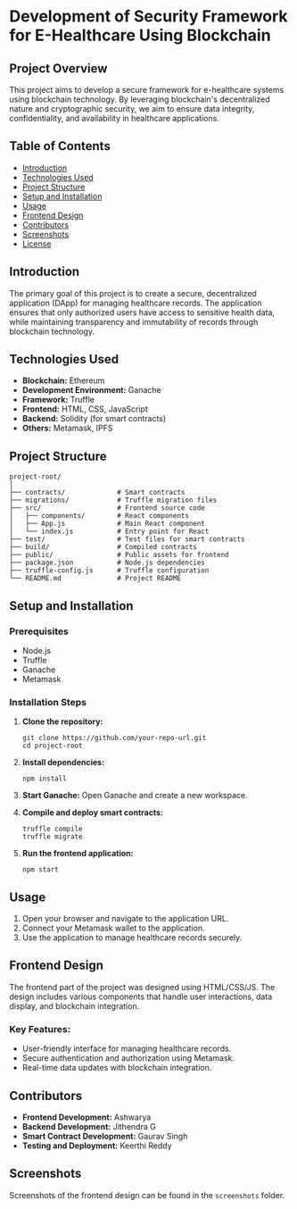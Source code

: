 # Development of Security Framework for E-Healthcare Using Blockchain

## Project Overview

This project aims to develop a secure framework for e-healthcare systems using blockchain technology. By leveraging blockchain's decentralized nature and cryptographic security, we aim to ensure data integrity, confidentiality, and availability in healthcare applications.

## Table of Contents

- [Introduction](#introduction)
- [Technologies Used](#technologies-used)
- [Project Structure](#project-structure)
- [Setup and Installation](#setup-and-installation)
- [Usage](#usage)
- [Frontend Design](#frontend-design)
- [Contributors](#contributors)
- [Screenshots](#screenshots)
- [License](#license)

## Introduction

The primary goal of this project is to create a secure, decentralized application (DApp) for managing healthcare records. The application ensures that only authorized users have access to sensitive health data, while maintaining transparency and immutability of records through blockchain technology.

## Technologies Used

- **Blockchain:** Ethereum
- **Development Environment:** Ganache
- **Framework:** Truffle
- **Frontend:** HTML, CSS, JavaScript
- **Backend:** Solidity (for smart contracts)
- **Others:** Metamask, IPFS

## Project Structure

```
project-root/
│
├── contracts/             # Smart contracts
├── migrations/            # Truffle migration files
├── src/                   # Frontend source code
│   ├── components/        # React components
│   ├── App.js             # Main React component
│   └── index.js           # Entry point for React
├── test/                  # Test files for smart contracts
├── build/                 # Compiled contracts
├── public/                # Public assets for frontend
├── package.json           # Node.js dependencies
├── truffle-config.js      # Truffle configuration
└── README.md              # Project README
```

## Setup and Installation

### Prerequisites

- Node.js
- Truffle
- Ganache
- Metamask

### Installation Steps

1. **Clone the repository:**
   ```
   git clone https://github.com/your-repo-url.git
   cd project-root
   ```

2. **Install dependencies:**
   ```
   npm install
   ```

3. **Start Ganache:**
   Open Ganache and create a new workspace.

4. **Compile and deploy smart contracts:**
   ```
   truffle compile
   truffle migrate
   ```

5. **Run the frontend application:**
   ```
   npm start
   ```

## Usage

1. Open your browser and navigate to the application URL.
2. Connect your Metamask wallet to the application.
3. Use the application to manage healthcare records securely.

## Frontend Design

The frontend part of the project was designed using HTML/CSS/JS. The design includes various components that handle user interactions, data display, and blockchain integration.

### Key Features:

- User-friendly interface for managing healthcare records.
- Secure authentication and authorization using Metamask.
- Real-time data updates with blockchain integration.

## Contributors

- **Frontend Development:** Ashwarya
- **Backend Development:** Jithendra G
- **Smart Contract Development:** Gaurav Singh
- **Testing and Deployment:** Keerthi Reddy

## Screenshots

Screenshots of the frontend design can be found in the `screenshots` folder.
